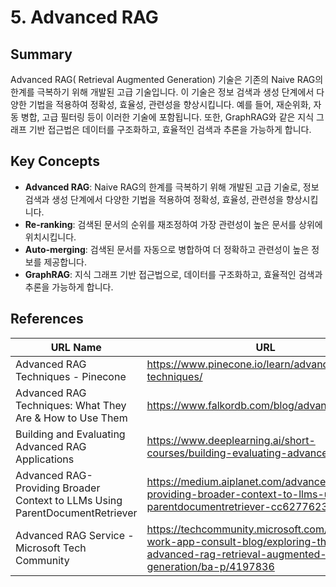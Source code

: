 # 5. Advanced RAG
## Summary
Advanced RAG( Retrieval Augmented Generation) 기술은 기존의 Naive RAG의 한계를 극복하기 위해 개발된 고급 기술입니다. 이 기술은 정보 검색과 생성 단계에서 다양한 기법을 적용하여 정확성, 효율성, 관련성을 향상시킵니다. 예를 들어, 재순위화, 자동 병합, 고급 필터링 등이 이러한 기술에 포함됩니다. 또한, GraphRAG와 같은 지식 그래프 기반 접근법은 데이터를 구조화하고, 효율적인 검색과 추론을 가능하게 합니다.

## Key Concepts
- **Advanced RAG**: Naive RAG의 한계를 극복하기 위해 개발된 고급 기술로, 정보 검색과 생성 단계에서 다양한 기법을 적용하여 정확성, 효율성, 관련성을 향상시킵니다.
- **Re-ranking**: 검색된 문서의 순위를 재조정하여 가장 관련성이 높은 문서를 상위에 위치시킵니다.
- **Auto-merging**: 검색된 문서를 자동으로 병합하여 더 정확하고 관련성이 높은 정보를 제공합니다.
- **GraphRAG**: 지식 그래프 기반 접근법으로, 데이터를 구조화하고, 효율적인 검색과 추론을 가능하게 합니다.

## References
| URL Name | URL |
| --- | --- |
| Advanced RAG Techniques - Pinecone | https://www.pinecone.io/learn/advanced-rag-techniques/ |
| Advanced RAG Techniques: What They Are & How to Use Them | https://www.falkordb.com/blog/advanced-rag/ |
| Building and Evaluating Advanced RAG Applications | https://www.deeplearning.ai/short-courses/building-evaluating-advanced-rag/ |
| Advanced RAG- Providing Broader Context to LLMs Using ParentDocumentRetriever | https://medium.aiplanet.com/advanced-rag-providing-broader-context-to-llms-using-parentdocumentretriever-cc627762305a |
| Advanced RAG Service - Microsoft Tech Community | https://techcommunity.microsoft.com/t5/modern-work-app-consult-blog/exploring-the-advanced-rag-retrieval-augmented-generation/ba-p/4197836 |